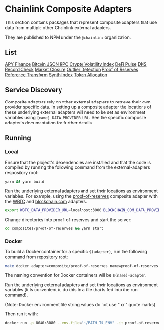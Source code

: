 # Chainlink Composite Adapters

This section contains packages that represent composite adapters that use data from multiple other Chainlink external adapters.

They are published to NPM under the `@chainlink` organization.

## List

[APY Finance](./apy-finance/README.md)
[Bitcoin JSON RPC](./bitcoin-json-rpc/README.md)
[Crypto Volatility Index](./crypto-volatility-index/README.md)
[DeFi Pulse](./defi-pulse/README.md)
[DNS Record Check](./dns-record-check/README.md)
[Market Closure](./market-closure/README.md)
[Outlier Detection](./outlier-detection/README.md)
[Proof of Reserves](./proof-of-reserves/README.md)
[Reference Transform](./reference-transform/README.md)
[Synth Index](./synth-index/README.md)
[Token Allocation](./token-allocation/README.md)

## Service Discovery

Composite adapters rely on other external adapters to retrieve their own provider specific data. In setting up a composite adapter the locations of these underlying external adapters will need to be set as environment variables using `[name]_DATA_PROVIDER_URL`. See the specific composite adapter's documentation for further details.

## Running

### Local

Ensure that the project's dependencies are installed and that the code is compiled by running the following command from the external-adapters respository root:

```bash
yarn && yarn build
```

Run the underlying external adapters and set their locations as environment variables. For example, using the [proof-of-reserves](./proof-of-reservers) composite adapter with the [WBTC](../sources/wbtc-address-set) and [blockchain.com](../sources/blockchain.com) adapters.

```bash
export WBTC_DATA_PROVIDER_URL=localhost:3000 BLOCKCHAIN_COM_DATA_PROVIDER_URL=localhost:3001
```

Change directories into proof-of-reserves and start the server:

```bash
cd composites/proof-of-reserves && yarn start
```

### Docker

To build a Docker container for a specific `$(adapter)`, run the following command from repository root:

```bash
make docker adapter=composite/proof-of-reserves name=proof-of-reserves
```

The naming convention for Docker containers will be `$(name)-adapter`.

Run the underlying external adapters and set their locations as environment variables (it is convenient to do this in a file that is fed into the run command).

(Note: Docker environment file string values do not use " or ' quote marks)

Then run it with:

```bash
docker run -p 8080:8080 --env-file="~/PATH_TO_ENV" -it proof-of-reserves-adapter:latest
```
